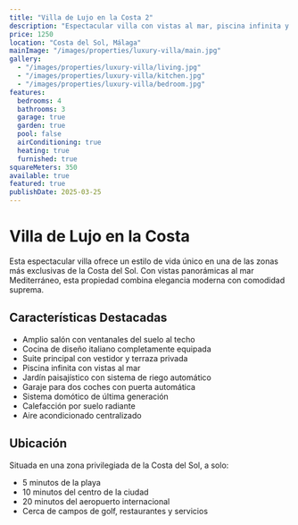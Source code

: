 ```yaml
---
title: "Villa de Lujo en la Costa 2"
description: "Espectacular villa con vistas al mar, piscina infinita y acabados de lujo"
price: 1250
location: "Costa del Sol, Málaga"
mainImage: "/images/properties/luxury-villa/main.jpg"
gallery:
  - "/images/properties/luxury-villa/living.jpg"
  - "/images/properties/luxury-villa/kitchen.jpg"
  - "/images/properties/luxury-villa/bedroom.jpg"
features:
  bedrooms: 4
  bathrooms: 3
  garage: true
  garden: true
  pool: false
  airConditioning: true
  heating: true
  furnished: true
squareMeters: 350
available: true
featured: true
publishDate: 2025-03-25
---
```


# Villa de Lujo en la Costa

Esta espectacular villa ofrece un estilo de vida único en una de las zonas más exclusivas de la Costa del Sol. Con vistas panorámicas al mar Mediterráneo, esta propiedad combina elegancia moderna con comodidad suprema.

## Características Destacadas

- Amplio salón con ventanales del suelo al techo
- Cocina de diseño italiano completamente equipada
- Suite principal con vestidor y terraza privada
- Piscina infinita con vistas al mar
- Jardín paisajístico con sistema de riego automático
- Garaje para dos coches con puerta automática
- Sistema domótico de última generación
- Calefacción por suelo radiante
- Aire acondicionado centralizado

## Ubicación

Situada en una zona privilegiada de la Costa del Sol, a solo:
- 5 minutos de la playa
- 10 minutos del centro de la ciudad
- 20 minutos del aeropuerto internacional
- Cerca de campos de golf, restaurantes y servicios
